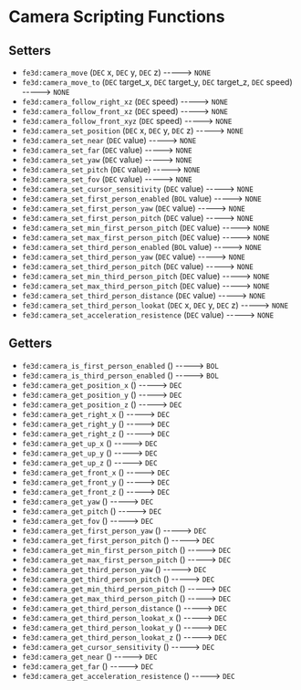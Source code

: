 # Camera Scripting Functions

## Setters

- `fe3d:camera_move` (`DEC` x, `DEC` y, `DEC` z) -----> `NONE`
- `fe3d:camera_move_to` (`DEC` target_x, `DEC` target_y, `DEC` target_z, `DEC` speed) -----> `NONE`
- `fe3d:camera_follow_right_xz` (`DEC` speed) -----> `NONE`
- `fe3d:camera_follow_front_xz` (`DEC` speed) -----> `NONE`
- `fe3d:camera_follow_front_xyz` (`DEC` speed) -----> `NONE`
- `fe3d:camera_set_position` (`DEC` x, `DEC` y, `DEC` z) -----> `NONE`
- `fe3d:camera_set_near` (`DEC` value) -----> `NONE`
- `fe3d:camera_set_far` (`DEC` value) -----> `NONE`
- `fe3d:camera_set_yaw` (`DEC` value) -----> `NONE`
- `fe3d:camera_set_pitch` (`DEC` value) -----> `NONE`
- `fe3d:camera_set_fov` (`DEC` value) -----> `NONE`
- `fe3d:camera_set_cursor_sensitivity` (`DEC` value) -----> `NONE`
- `fe3d:camera_set_first_person_enabled` (`BOL` value) -----> `NONE`
- `fe3d:camera_set_first_person_yaw` (`DEC` value) -----> `NONE`
- `fe3d:camera_set_first_person_pitch` (`DEC` value) -----> `NONE`
- `fe3d:camera_set_min_first_person_pitch` (`DEC` value) -----> `NONE`
- `fe3d:camera_set_max_first_person_pitch` (`DEC` value) -----> `NONE`
- `fe3d:camera_set_third_person_enabled` (`BOL` value) -----> `NONE`
- `fe3d:camera_set_third_person_yaw` (`DEC` value) -----> `NONE`
- `fe3d:camera_set_third_person_pitch` (`DEC` value) -----> `NONE`
- `fe3d:camera_set_min_third_person_pitch` (`DEC` value) -----> `NONE`
- `fe3d:camera_set_max_third_person_pitch` (`DEC` value) -----> `NONE`
- `fe3d:camera_set_third_person_distance` (`DEC` value) -----> `NONE`
- `fe3d:camera_set_third_person_lookat` (`DEC` x, `DEC` y, `DEC` z) -----> `NONE`
- `fe3d:camera_set_acceleration_resistence` (`DEC` value) -----> `NONE`

## Getters

- `fe3d:camera_is_first_person_enabled` () -----> `BOL`
- `fe3d:camera_is_third_person_enabled` () -----> `BOL`
- `fe3d:camera_get_position_x` () -----> `DEC`
- `fe3d:camera_get_position_y` () -----> `DEC`
- `fe3d:camera_get_position_z` () -----> `DEC`
- `fe3d:camera_get_right_x` () -----> `DEC`
- `fe3d:camera_get_right_y` () -----> `DEC`
- `fe3d:camera_get_right_z` () -----> `DEC`
- `fe3d:camera_get_up_x` () -----> `DEC`
- `fe3d:camera_get_up_y` () -----> `DEC`
- `fe3d:camera_get_up_z` () -----> `DEC`
- `fe3d:camera_get_front_x` () -----> `DEC`
- `fe3d:camera_get_front_y` () -----> `DEC`
- `fe3d:camera_get_front_z` () -----> `DEC`
- `fe3d:camera_get_yaw` () -----> `DEC`
- `fe3d:camera_get_pitch` () -----> `DEC`
- `fe3d:camera_get_fov` () -----> `DEC`
- `fe3d:camera_get_first_person_yaw` () -----> `DEC`
- `fe3d:camera_get_first_person_pitch` () -----> `DEC`
- `fe3d:camera_get_min_first_person_pitch` () -----> `DEC`
- `fe3d:camera_get_max_first_person_pitch` () -----> `DEC`
- `fe3d:camera_get_third_person_yaw` () -----> `DEC`
- `fe3d:camera_get_third_person_pitch` () -----> `DEC`
- `fe3d:camera_get_min_third_person_pitch` () -----> `DEC`
- `fe3d:camera_get_max_third_person_pitch` () -----> `DEC`
- `fe3d:camera_get_third_person_distance` () -----> `DEC`
- `fe3d:camera_get_third_person_lookat_x` () -----> `DEC`
- `fe3d:camera_get_third_person_lookat_y` () -----> `DEC`
- `fe3d:camera_get_third_person_lookat_z` () -----> `DEC`
- `fe3d:camera_get_cursor_sensitivity` () -----> `DEC`
- `fe3d:camera_get_near` () -----> `DEC`
- `fe3d:camera_get_far` () -----> `DEC`
- `fe3d:camera_get_acceleration_resistence` () -----> `DEC`
